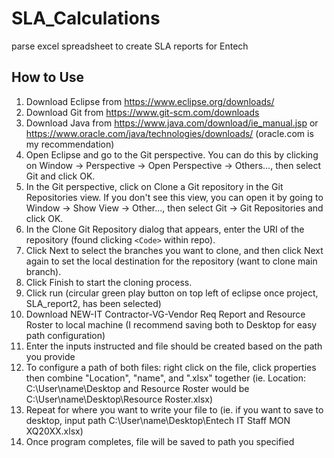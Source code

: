 # SLA_Calculations
parse excel spreadsheet to create SLA reports for Entech 

## How to Use 
1. Download Eclipse from https://www.eclipse.org/downloads/
2. Download Git from https://www.git-scm.com/downloads
3. Download Java from https://www.java.com/download/ie_manual.jsp or https://www.oracle.com/java/technologies/downloads/ (oracle.com is my recommendation)
4. Open Eclipse and go to the Git perspective. You can do this by clicking on Window -> Perspective -> Open Perspective -> Others..., then select Git and click OK.
5. In the Git perspective, click on Clone a Git repository in the Git Repositories view. If you don't see this view, you can open it by going to Window -> Show View -> Other..., then select Git -> Git Repositories and click OK.
6. In the Clone Git Repository dialog that appears, enter the URI of the repository (found clicking `<Code>` within repo).
7. Click Next to select the branches you want to clone, and then click Next again to set the local destination for the repository (want to clone main branch).
8. Click Finish to start the cloning process.
9. Click run (circular green play button on top left of eclipse once project, SLA_report2, has been selected)
10. Download NEW-IT Contractor-VG-Vendor Req Report and Resource Roster to local machine (I recommend saving both to Desktop for easy path configuration)
11. Enter the inputs instructed and file should be created based on the path you provide
12. To configure a path of both files: right click on the file, click properties then combine "Location", "name", and ".xlsx" together (ie. Location: C:\User\name\Desktop and Resource Roster would be C:\User\name\Desktop\Resource Roster.xlsx)
13. Repeat for where you want to write your file to (ie. if you want to save to desktop, input path C:\User\name\Desktop\Entech IT Staff MON XQ20XX.xlsx)
14. Once program completes, file will be saved to path you specified 
